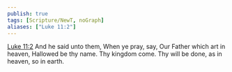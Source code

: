 ```yaml
---
publish: true
tags: [Scripture/NewT, noGraph]
aliases: ["Luke 11:2"]
---
```

[Luke 11:2](https://churchofjesuschrist.org/study/scriptures/nt/luke/11?lang=eng&id=p2#p2) And he said unto them, When ye pray, say, Our Father which art in heaven, Hallowed be thy name. Thy kingdom come. Thy will be done, as in heaven, so in earth.
